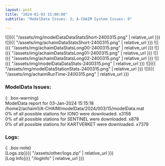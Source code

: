 ```yaml
---
layout: post
title: "2024-01-03 15:00:00"
subtitle: "ModelData Issues: 3; A-CHAIM System Issues: 0"

---
```


![]({{ "/assets/img/modelDataDataStatsShort-2400315.png" | relative_url }})
![]({{ "/assets/img/achaimDataStatsShort-2400315.png" | relative_url }})
![]({{ "/assets/img/achaimDataStatsLong00-2400315.png" | relative_url }})
![]({{ "/assets/img/achaimDataStatsLong01-2400315.png" | relative_url }})
![]({{ "/assets/img/achaimDataStatsLong02-2400315.png" | relative_url }})
![]({{ "/assets/img/modelDataDataStats-2400315.png" | relative_url }})
![]({{ "/assets/img/modelDataStationStats-2400315.png" | relative_url }})
![]({{ "/assets/img/achaimRunTime-2400315.png" | relative_url }})


### ModelData Issues:  
  
{: .box-warning}  
 ModelData report for 03-Jan-2024 15:15:18   
 /home2/achaim1/A-CHAIM/modelData/2024/003/15/modelData.mat   
 0% of all possible stations for IONO were downloaded. x3158   
 0% of all possible stations for SENTINEL were downloaded. x878   
 0% of all possible stations for KARTVERKET were downloaded. x7379   
  


### Logs:  
  
{: .box-note}  
[Logs.zip]({{ "/assets/other/logs.zip" | relative_url }})  
[Log Info]({{ "/logInfo" | relative_url }})  
